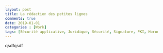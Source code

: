 ```yaml
---
layout: post
title: La rédaction des petites lignes
comments: true    
date: 2019-01-01
categories : [Work]
tags: [Sécurité applicative, Juridique, Sécurité, Signature, PKI, Horodatage]
---
```


qsdfqsdf